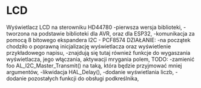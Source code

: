 # LCD
Wyświetlacz LCD na sterowniku HD44780
-pierwsza wersja biblioteki,
-tworzona na podstawie biblioteki dla AVR, oraz dla ESP32,
-komunikacja za pomocą 8 bitowego ekspandera I2C - PCF8574
DZIAŁANIE:
-na początek chodziło o poprawną inicjalizację wyświetlacza oraz wyświetlenie przykładowego napisu,
-znajdują się tutaj również funkcje do wygaszania wyświetlacza, jego włączania, aktywacji mrygania polem,
TODO:
-zamienić foo AL_I2C_Master_Transmit() na taką, która będzie przyjmować mniej argumentów,
-likwidacja HAL_Delay(),
-dodanie wyświetlania liczb,
-dodanie pozostałych funkcji do obsługi podkreślnika,
